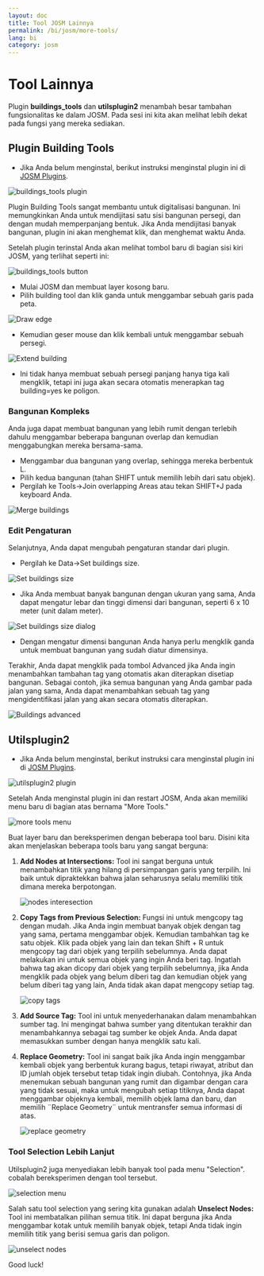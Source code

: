 ```yaml
---
layout: doc
title: Tool JOSM Lainnya
permalink: /bi/josm/more-tools/
lang: bi
category: josm
---
```


Tool Lainnya
============
Plugin **buildings_tools** dan **utilsplugin2** menambah besar tambahan fungsionalitas
ke dalam JOSM. Pada sesi ini kita akan melihat lebih dekat pada fungsi yang
mereka sediakan.

Plugin Building Tools
---------------------
*	Jika Anda belum menginstal, berikut instruksi menginstal plugin ini di 
	[JOSM Plugins](/bi/editing/josm-plugins).

![buildings_tools plugin][]

Plugin Building Tools sangat membantu untuk digitalisasi bangunan. Ini memungkinkan Anda 
untuk mendijitasi satu sisi bangunan persegi, dan dengan mudah memperpanjang bentuk.
Jika Anda mendijitasi banyak bangunan, plugin ini akan menghemat klik, dan menghemat
waktu Anda. 

Setelah plugin terinstal Anda akan melihat tombol baru di bagian sisi kiri JOSM, yang
terlihat seperti ini:

![buildings_tools button][]

*	Mulai JOSM dan membuat layer kosong baru.
*	Pilih building tool dan klik ganda untuk menggambar sebuah garis pada peta.

![Draw edge][]

*	Kemudian geser mouse dan klik kembali untuk menggambar sebuah persegi.

![Extend building][]

*	Ini tidak hanya membuat sebuah persegi panjang hanya tiga kali mengklik, 
	tetapi ini juga akan secara otomatis menerapkan tag building=yes  ke poligon.


### Bangunan Kompleks
Anda juga dapat membuat bangunan yang lebih rumit dengan terlebih dahulu menggambar 
beberapa bangunan overlap dan kemudian menggabungkan mereka bersama-sama. 

*	Menggambar dua bangunan yang overlap, sehingga mereka berbentuk L.
*	Pilih kedua bangunan (tahan SHIFT untuk memilih lebih dari satu objek).
*	Pergilah ke Tools->Join overlapping Areas atau tekan SHIFT+J pada keyboard Anda.

![Merge buildings][]

### Edit Pengaturan 
Selanjutnya, Anda dapat mengubah pengaturan standar dari plugin.

*	Pergilah ke Data->Set buildings size.

![Set buildings size][]

*	Jika Anda membuat banyak bangunan dengan ukuran yang sama, Anda dapat mengatur
	lebar dan tinggi dimensi dari bangunan, seperti 6 x 10 meter (unit dalam meter).

![Set buildings size dialog][]

*	Dengan mengatur dimensi bangunan Anda hanya perlu mengklik ganda untuk membuat 
	bangunan yang sudah diatur dimensinya.

Terakhir, Anda dapat mengklik pada tombol Advanced jika Anda ingin menambahkan
tambahan tag yang otomatis akan diterapkan disetiap bangunan. Sebagai contoh, 
jika semua bangunan yang Anda gambar pada jalan yang sama, Anda dapat menambahkan 
sebuah tag yang mengidentifikasi jalan yang akan secara otomatis diterapkan.

![Buildings advanced][]


Utilsplugin2
-------------
*	Jika Anda belum menginstal, berikut instruksi cara menginstal plugin ini di 
	[JOSM Plugins](/bi/editing/josm-plugins).

![utilsplugin2 plugin][]

Setelah Anda menginstal plugin ini dan restart JOSM, Anda akan memiliki menu baru
di bagian atas bernama "More Tools."

![more tools menu][]

Buat layer baru dan bereksperimen dengan beberapa tool baru. Disini kita akan menjelaskan
beberapa tools baru yang sangat berguna: 

1.  **Add Nodes at Intersections:**  Tool ini sangat berguna untuk menambahkan titik yang
	hilang di persimpangan garis yang terpilih. Ini baik untuk dipraktekkan bahwa jalan 
	seharusnya selalu memiliki titik dimana mereka berpotongan.

    ![nodes interesection][]

2.  **Copy Tags from Previous Selection:**  Fungsi ini untuk mengcopy tag dengan
	mudah. Jika Anda ingin membuat banyak objek dengan tag yang sama, pertama menggambar
	objek. Kemudian tambahkan tag ke satu objek. Klik pada objek yang lain dan tekan
	Shift + R untuk mengcopy tag dari objek yang terpilih sebelumnya. Anda dapat 
	melakukan ini untuk semua objek yang ingin Anda beri tag. Ingatlah bahwa tag
	akan dicopy dari objek yang terpilih sebelumnya, jika Anda mengklik pada objek
	yang belum diberi tag dan kemudian objek yang belum diberi tag yang lain, Anda
	tidak akan dapat mengcopy setiap tag.

    ![copy tags][]

3.  **Add Source Tag:** Tool ini untuk menyederhanakan dalam menambahkan sumber tag.
	Ini mengingat bahwa sumber yang ditentukan terakhir dan menambahkannya sebagai
	tag sumber ke objek Anda. Anda dapat memasukkan sumber dengan hanya mengklik satu kali.
	
4.  **Replace Geometry:** Tool ini sangat baik jika Anda ingin menggambar kembali
	objek yang berbentuk kurang bagus, tetapi riwayat, atribut dan ID jumlah objek
	tersebut tetap tidak ingin diubah. Contohnya, jika Anda menemukan sebuah bangunan
	yang rumit dan digambar dengan cara yang tidak sesuai, maka untuk mengubah setiap 
	titiknya, Anda dapat menggambar objeknya kembali, memilih objek lama dan baru,
	dan memilih ¨Replace Geometry¨ untuk mentransfer semua informasi di atas.

    ![replace geometry][]


### Tool Selection Lebih Lanjut
Utilsplugin2 juga menyediakan lebih banyak tool pada menu "Selection".
cobalah bereksperimen dengan tool tersebut. 

![selection menu][]

Salah satu tool selection yang sering kita gunakan adalah **Unselect Nodes:** Tool ini 
membatalkan pilihan semua titik. Ini dapat berguna jika Anda menggambar kotak untuk 
memilih banyak objek, tetapi Anda tidak ingin memilih titik yang berisi semua garis dan
poligon.

![unselect nodes][]

Good luck!


[buildings_tools plugin]: /images/en/editing/josm-more-tools/buildings_tools-plugin.png
[buildings_tools button]: /images/en/editing/josm-more-tools/buildings_tools-button.png
[Draw edge]: /images/en/editing/josm-more-tools/draw-edge.png
[Extend building]: /images/en/editing/josm-more-tools/extend-building.png
[Merge buildings]: /images/en/editing/josm-more-tools/merge-buildings.png
[Set buildings size]: /images/en/editing/josm-more-tools/set-buildings-size.png
[Set buildings size dialog]: /images/en/editing/josm-more-tools/set-buildings-size-dialog.png
[Buildings advanced]: /images/en/editing/josm-more-tools/buildings-advanced.png
[utilsplugin2 plugin]: /images/en/editing/josm-more-tools/utilsplugin2-plugin.png
[more tools menu]: /images/en/editing/josm-more-tools/more-tools-menu.png
[nodes interesection]: /images/en/editing/josm-more-tools/utilsplugin2-nodes-intersection.png
[copy tags]: /images/en/editing/josm-more-tools/utilsplugin2-copy-tags.png
[replace geometry]: /images/en/editing/josm-more-tools/utilsplugin2-replace-geometry.png
[selection menu]: /images/en/editing/josm-more-tools/selection-menu.png
[unselect nodes]: /images/en/editing/josm-more-tools/utilsplugin2-unselect-nodes.png


